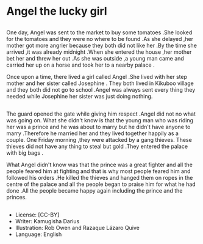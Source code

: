 # Angel the lucky girl

##
One day, Angel was sent to the market to
buy some tomatoes .She looked for the
tomatoes and they were no where to be
found .As she delayed ,her mother got more
angrier because they both did not like her
.By the time she arrived ,it was already
midnight .When she entered the house ,her
mother bet her and threw her out .As she
was outside ,a young man came and carried
her up on a horse and took her to a nearby
palace .

Once upon a time, there lived a girl called
Angel .She lived with her step mother and
her sister called Josephine . They both lived
in Kikuboo village and they both did not go
to school .Angel was always sent every thing
they needed while Josephine her sister was
just doing nothing.

##
The guard opened the gate while giving him
respect .Angel did not no what was going
on. What she didn't know is that the young
man who was riding her was a prince and he
was about to marry but he didn't have
anyone to marry .Therefore he married her
and they lived together happily as a couple.
One Friday morning ,they were attacked by
a gang thieves. These thieves did not have
any thing to steal but gold .They entered the
palace with big bags .

What Angel didn't know was that the prince
was a great fighter and all the people feared
him at fighting and that is why most people
feared him and followed his orders .He killed
the thieves and hanged them on ropes in
the centre of the palace and all the people
began to praise him for what he had done
.All the people became happy again
including the prince and the princes.

##
* License: [CC-BY]
* Writer: Kamugisha Darius
* Illustration: Rob Owen and Razaque Lázaro Quive
* Language: English

